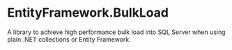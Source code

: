 EntityFramework.BulkLoad
========================

A library to achieve high performance bulk load into SQL Server when using plain .NET collections or Entity Framework.
